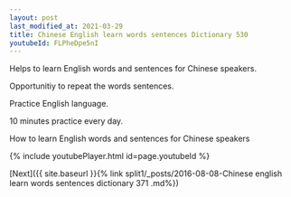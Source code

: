 ```yaml
---
layout: post
last_modified_at: 2021-03-29
title: Chinese English learn words sentences Dictionary 530 
youtubeId: FLPheDpe5nI
---
```

 
 
Helps to learn English words and sentences for Chinese speakers.

Opportunitiy to repeat the words sentences. 

Practice English language. 
 
10 minutes practice every day. 
 
How to learn English words and sentences for Chinese speakers 
 
{% include youtubePlayer.html id=page.youtubeId %}
 
 
[Next]({{ site.baseurl }}{% link  split1/_posts/2016-08-08-Chinese english learn words sentences dictionary 371 .md%})
 
